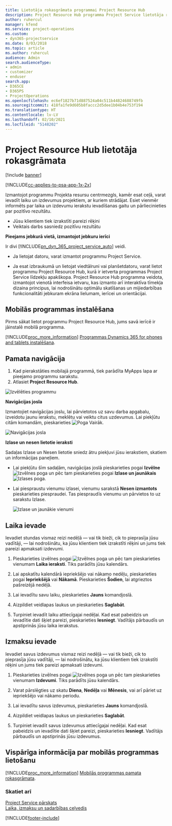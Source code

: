 ```yaml
---
title: Lietotāja rokasgrāmata programmai Project Resource Hub
description: Project Resource Hub programma Project Service lietotāja rokasgrāmata
author: ruhercul
manager: kfend
ms.service: project-operations
ms.custom:
- dyn365-projectservice
ms.date: 8/03/2018
ms.topic: article
ms.author: ruhercul
audience: Admin
search.audienceType:
- admin
- customizer
- enduser
search.app:
- D365CE
- D365PS
- ProjectOperations
ms.openlocfilehash: ec6ef1827b71d887524a04c511b44824688749fb
ms.sourcegitcommit: 418fa1fe9d605b8faccc2d5dee1b04b4e753f194
ms.translationtype: HT
ms.contentlocale: lv-LV
ms.lasthandoff: 02/10/2021
ms.locfileid: "5148202"
---
```

# <a name="user-guide-for-project-resource-hub"></a>Project Resource Hub lietotāja rokasgrāmata

[!include [banner](../includes/psa-now-project-operations.md)]

[!INCLUDE[cc-applies-to-psa-app-1x-2x](../includes/cc-applies-to-psa-app-1x-2x.md)]

Izmantojot programmu Projekta resursu centrmezgls, kamēr esat ceļā, varat ievadīt laiku un izdevumus projektiem, ar kuriem strādājat. Esiet vienmēr informēts par laika un izdevumu ierakstu ievadīšanas gaitu un pārliecinieties par pozitīvo rezultātu.

- Jūsu klientiem tiek izrakstīti pareizi rēķini
- Veiktais darbs sasniedz pozitīvu rezultātu

**Pieejams jebkurā vietā, izmantojot jebkuru ierīci**

Ir divi [!INCLUDE[pn_dyn_365_project_service_auto](../includes/pn-dyn-365-project-service-auto.md)] veidi. 

- Ja lietojat datoru, varat izmantot programmu Project Service. 

- Ja esat izbraukumā un lietojat viedtālruni vai planšetdatoru, varat lietot programmu Project Resource Hub, kurā ir ietverta programmas Project Service līdzekļu apakškopa. Project Resource Hub programma veidota, izmantojot vienotā interfeisa ietvaru, kas izmanto arī interaktīva tīmekļa dizaina principus, lai nodrošinātu optimālu skatīšanas un mijiedarbības funkcionalitāti jebkuram ekrāna lielumam, ierīcei un orientācijai. 


## <a name="install-the-mobile-app"></a>Mobilās programmas instalēšana
Pirms sākat lietot programmu Project Resource Hub, jums savā ierīcē ir jāinstalē mobilā programma. 

[!INCLUDE[proc_more_information](../includes/proc-more-information.md)] [Programmas Dynamics 365 for phones and tablets instalēšana](https://docs.microsoft.com/dynamics365/mobile-app/install-dynamics-365-for-phones-and-tablets).

## <a name="basic-navigation"></a>Pamata navigācija
1.  Kad pierakstāties mobilajā programmā, tiek parādīta MyApps lapa ar pieejamo programmu sarakstu. 
2.  Atlasiet **Project Resource Hub**.

![Izvēlēties programmu](media/chooseApp_1.png "Izvēlēties programmu")

**Navigācijas josla**

Izmantojiet navigācijas joslu, lai pārvietotos uz savu darba apgabalu, izveidotu jaunu ierakstu, meklētu vai veiktu citus uzdevumus. Lai piekļūtu citām komandām, pieskarieties ![Poga Vairāk](media/MoreButton.png "Poga Vairāk").

![Navigācijas josla](media/NavBar_2.png "Navigācijas josla")

**Izlase un nesen lietotie ieraksti**

Sadaļas Izlase un Nesen lietotie sniedz ātru piekļuvi jūsu ierakstiem, skatiem un informācijas paneļiem. 

- Lai piekļūtu šīm sadaļām, navigācijas joslā pieskarieties pogai **Izvēlne** ![Izvēlnes poga](media/MenuButton.png "Izvēlnes poga") un pēc tam pieskarieties pogai **Izlase un jaunākais** ![Izlases poga](media/FavButton.png "Izlases poga").

- Lai piespraustu vienumu izlasei, vienumu sarakstā **Nesen izmantots** pieskarieties piespraudei. Tas piespraudīs vienumu un pārvietos to uz sarakstu Izlase.

  ![Izlase un jaunākie vienumi](media/Favs_3.png "Izlase un jaunākie vienumi")
 
## <a name="enter-time"></a>Laika ievade
Ievadiet stundas vismaz reizi nedēļā — vai tik bieži, cik to pieprasīja jūsu vadītāji, — lai nodrošinātu, ka jūsu klientiem tiek izrakstīti rēķini un jums tiek pareizi apmaksati izdevumi.

1. Pieskarieties izvēlnes pogai ![Izvēlnes poga](media/MenuButton.png "Izvēlnes poga") un pēc tam pieskarieties vienumam **Laika ieraksti**. Tiks parādīts jūsu kalendārs.

2. Lai apskatītu kalendārā iepriekšējo vai nākamo nedēļu, pieskarieties pogai **Iepriekšējā** vai **Nākamā**. Pieskarieties **Šodien**, lai atgrieztos pašreizējā nedēļā.

3. Lai ievadītu savu laiku, pieskarieties **Jauns** komandjoslā. 

4. Aizpildiet veidlapas laukus un pieskarieties **Saglabāt**.

5. Turpiniet ievadīt laiku attiecīgajai nedēļai. Kad esat pabeidzis un ievadītie dati šķiet pareizi, pieskarieties **Iesniegt**. Vadītājs pārbaudīs un apstiprinās jūsu laika ierakstus.

## <a name="enter-expenses"></a>Izmaksu ievade 
Ievadiet savus izdevumus vismaz reizi nedēļā — vai tik bieži, cik to pieprasīja jūsu vadītāji, — lai nodrošinātu, ka jūsu klientiem tiek izrakstīti rēķini un jums tiek pareizi apmaksati izdevumi.

1. Pieskarieties izvēlnes pogai ![Izvēlnes poga](media/MenuButton.png "Izvēlnes poga") un pēc tam pieskarieties vienumam **Izdevumi**. Tiks parādīts jūsu kalendārs.

2. Varat pārslēgties uz skatu **Diena**, **Nedēļa** vai **Mēnesis**, vai arī pāriet uz iepriekšējo vai nākamo periodu. 

3. Lai ievadītu savus izdevumus, pieskarieties **Jauns** komandjoslā. 

4. Aizpildiet veidlapas laukus un pieskarieties **Saglabāt**.

5. Turpiniet ievadīt savus izdevumus attiecīgajai nedēļai. Kad esat pabeidzis un ievadītie dati šķiet pareizi, pieskarieties **Iesniegt**. Vadītājs pārbaudīs un apstiprinās jūsu izdevumus.

## <a name="general-information-on-how-to-use-the-mobile-app"></a>Vispārīga informācija par mobilās programmas lietošanu 
[!INCLUDE[proc_more_information](../includes/proc-more-information.md)] [Mobilās programmas pamata rokasgrāmata](https://docs.microsoft.com/dynamics365/mobile-app/dynamics-365-phones-tablets-users-guide).

### <a name="see-also"></a>Skatiet arī  
 [Project Service pārskats](../psa/overview.md)   
 [Laika, izmaksu un sadarbības ceļvedis](../psa/time-expense-collaboration-guide.md)   
 


[!INCLUDE[footer-include](../includes/footer-banner.md)]